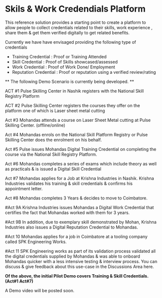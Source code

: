 # Skils & Work Credendials Platform

This reference solution provides a starting point to create a platform to allow people to collect credentials related to their skills, work experience , share them & get them verified digitally to get related benefits.&#x20;

Currently we have have envisaged providing the following type of credentials&#x20;

* Training Credential : Proof or Training Attended
* Skill Credential : Proof of Skills showcased/assessed&#x20;
* Work Credential : Proof of Work Done/ Employment
* Reputation Credential : Proof or reputation using a verified review/rating

** The following Demo Scenario is currently being developed. **

ACT #1 Pulse Skilling Center in Nashik registers with the National Skill Registry Platform&#x20;

ACT #2 Pulse Skilling Center registers the courses they offer on the platform one of which is Laser sheet metal cutting&#x20;

Act #3 Mohandas attends a course on Laser Sheet Metal cutting at Pulse Skilling Center. (offline/online)&#x20;

Act #4 Mohandas enrols on the National Skill Platform Registry or Pulse Skilling Center does the enrolment on his behalf.&#x20;

Act #5 Pulse issues Mohandas Digital Training Credential on completing the course via the National Skill Registry Platform.&#x20;

Act #6 Mohandas completes a series of exams which include theory as well as practicals & is issued a Digital Skill Credential&#x20;

Act #7 Mohandas applies for a Job at Krishna Industries in Nashik. Krishna Industries validates his training & skill credentials & confirms his appointment letter.&#x20;

Act #8 Mohandas completes 3 Years & decides to move to Coimbatore.&#x20;

\#Act 9A Krishna Industries issues Mohandas a Digital Work Credential that certifies the fact that Mohandas worked with them for 3 years.&#x20;

\#Act 9B In addition, due to exemplary skill demonstrated by Mohan, Krishna Industries also issues a Digital Reputation Credential to Mohandas.&#x20;

\#Act 10 Mohandas applies for a job in Coimbatore at a tooling company called SPK Engineering Works.&#x20;

\#Act 11 SPK Engineering works as part of its validation process validated all the digital credentials supplied by Mohandas & was able to onboard Mohandas quicker with a less intensive testing & interview process. You can discuss & give feedback about this use-case in the Discussions Area here.

**Of the above, the initial Pilot Demo covers Training & Skill Credentials. (Act#1 Act#7)**&#x20;

A Demo video will be posted soon.&#x20;
